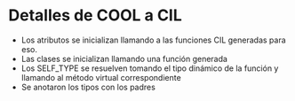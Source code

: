 # Detalles de COOL a CIL

- Los atributos se inicializan llamando a las funciones CIL generadas para eso.
- Las clases se inicializan llamando una función generada
- Los SELF_TYPE se resuelven tomando el tipo dinámico de la función y llamando al método virtual correspondiente
- Se anotaron los tipos con los padres

